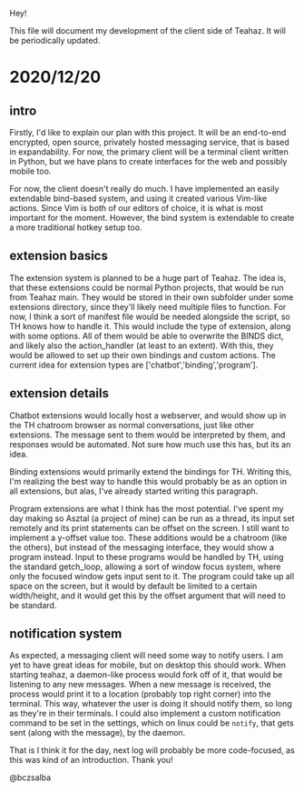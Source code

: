 Hey!

This file will document my development of the client side of Teahaz. It will be periodically updated.

# 2020/12/20

## intro
Firstly, I'd like to explain our plan with this project. It will be an end-to-end encrypted, open source, privately hosted messaging service, that is based in expandability. For now, the primary client will be a terminal client written in Python, but we have plans to create interfaces for the web and possibly mobile too. 

For now, the client doesn't really do much. I have implemented an easily extendable bind-based system, and using it created various Vim-like actions. Since Vim is both of our editors of choice, it is what is most important for the moment. However, the bind system is extendable to create a more traditional hotkey setup too.


## extension basics
The extension system is planned to be a huge part of Teahaz. The idea is, that these extensions could be normal Python projects, that would be run from Teahaz main. They would be stored in their own subfolder under some extensions directory, since they'll likely need multiple files to function. For now, I think a sort of manifest file would be needed alongside the script, so TH knows how to handle it. This would include the type of extension, along with some options. All of them would be able to overwrite the BINDS dict, and likely also the action_handler (at least to an extent). With this, they would be allowed to set up their own bindings and custom actions. The current idea for extension types are ['chatbot','binding','program']. 


## extension details
Chatbot extensions would locally host a webserver, and would show up in the TH chatroom browser as normal conversations, just like other extensions. The message sent to them would be interpreted by them, and responses would be automated. Not sure how much use this has, but its an idea.

Binding extensions would primarily extend the bindings for TH. Writing this, I'm realizing the best way to handle this would probably be as an option in all extensions, but alas, I've already started writing this paragraph.

Program extensions are what I think has the most potential. I've spent my day making so Asztal (a project of mine) can be run as a thread, its input set remotely and its print statements can be offset on the screen. I still want to implement a y-offset value too. These additions would be a chatroom (like the others), but instead of the messaging interface, they would show a program instead. Input to these programs would be handled by TH, using the standard getch_loop, allowing a sort of window focus system, where only the focused window gets input sent to it. The program could take up all space on the screen, but it would by default be limited to a certain width/height, and it would get this by the offset argument that will need to be standard.


## notification system
As expected, a messaging client will need some way to notify users. I am yet to have great ideas for mobile, but on desktop this should work. When starting teahaz, a daemon-like process would fork off of it, that would be listening to any new messages. When a new message is received, the process would print it to a location (probably top right corner) into the terminal. This way, whatever the user is doing it should notify them, so long as they're in their terminals. I could also implement a custom notification command to be set in the settings, which on linux could be `notify`, that gets sent (along with the message), by the daemon.

That is I think it for the day, next log will probably be more code-focused, as this was kind of an introduction. Thank you!

@bczsalba
